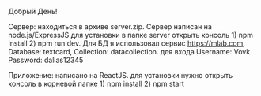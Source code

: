 Добрый День! 

Сервер: находиться в архиве server.zip. Сервер написан на node.js/ExpressJS для установки в папке server открыть консоль 1) npm install 2) npm run dev. 
Для БД я использовал сервис https://mlab.com, Database: textcard, Collection: datacollection. для входа Username: Vovk Password: dallas12345


Приложение: написано на ReactJS. для установки нужно открыть консоль в корневой папке 1) npm install 2) npm start

